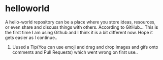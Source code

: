 # helloworld
A hello-world repository can be a place where you store ideas, resources, or even share and discuss things with others. According to GitHub...
This is the first time I am using Github and I think it is a bit different now. Hope it gets easier as I continue..

1. Uused a Tip(You can use emoji and drag and drop images and gifs onto comments and Pull Requests) which went wrong on first use..
